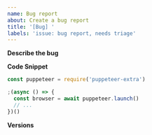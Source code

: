 ```yaml
---
name: Bug report
about: Create a bug report
title: '[Bug] '
labels: 'issue: bug report, needs triage'
---
```


<!--
  Thanks for filing an issue!
  Kindly search the issue tracker before posting a new issue.

  Due to bad experiences we have to unfortunately mention it:
  - Be respectful with our time, this is an open-source project run by volunteers in their free time.
  - Don't come across as entitled, unfriendly or angry or nobody will help you (general rule in life).
  - Reporting a "bug" without ways to reproduce it is not "contributing to open-source".

  - NOTE: "SiteA.com stopped working" is not a valid stealth-plugin bug report, unless used
    as an example to show a technical issue while providing specific example code of the problem.
    For general purpose usage discussions please use the community discord: https://extra.community
-->

**Describe the bug**

<!--
  - What you were trying to accomplish when the bug occurred
  - A description of what you expected and what actually happened
  - How to reproduce the issue
-->

**Code Snippet**

<!--
  Help us help you! Put down a short code snippet that illustrates your bug and
  that we can run and debug locally. If possible remove everything
  that is not related and make it as short as possible. For example:
-->

```javascript
const puppeteer = require('puppeteer-extra')

;(async () => {
  const browser = await puppeteer.launch()
  // ...
})()
```

**Versions**

<!--
Run the following command in your project directory, and paste its results here:

npx envinfo@latest --system --binaries --npmPackages '*(puppeteer*|playwright*|automation-extra*|@extra*)'
-->

